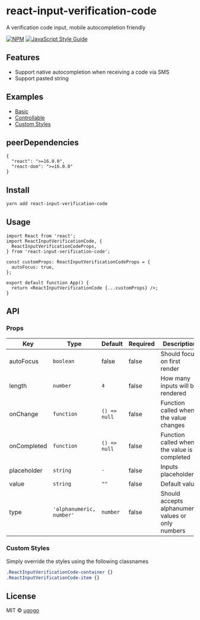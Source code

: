 # react-input-verification-code

A verification code input, mobile autocompletion friendly

[![NPM](https://img.shields.io/npm/v/react-input-verification-code.svg)](https://www.npmjs.com/package/react-input-verification-code) [![JavaScript Style Guide](https://img.shields.io/badge/code_style-standard-brightgreen.svg)](https://standardjs.com)

## Features

- Support native autocompletion when receiving a code via SMS
- Support pasted string

## Examples

- [Basic](https://codesandbox.io/s/basic-6ejdp)
- [Controllable](https://codesandbox.io/s/controllable-32dfy)
- [Custom Styles](https://codesandbox.io/s/custom-styles-bw8s4)

## peerDependencies

```
{
  "react": ">=16.0.0",
  "react-dom": ">=16.0.0"
}
```

## Install

```bash
yarn add react-input-verification-code
```

## Usage

```tsx
import React from 'react';
import ReactInputVerificationCode, {
  ReactInputVerificationCodeProps,
} from 'react-input-verification-code';

const customProps: ReactInputVerificationCodeProps = {
  autoFocus: true,
};

export default function App() {
  return <ReactInputVerificationCode {...customProps} />;
}
```

## API

### Props

| Key         | Type                     | Default      | Required | Description                                        |
| ----------- | ------------------------ | ------------ | -------- | -------------------------------------------------- |
| autoFocus   | `boolean`                | false        | false    | Should focus on first render                       |
| length      | `number`                 | `4`          | false    | How many inputs will be rendered                   |
| onChange    | `function`               | `() => null` | false    | Function called when the value changes             |
| onCompleted | `function`               | `() => null` | false    | Function called when the value is completed        |
| placeholder | `string`                 | `·`          | false    | Inputs placeholder                                 |
| value       | `string`                 | `""`         | false    | Default value                                      |
| type        | `'alphanumeric, number'` | `number`     | false    | Should accepts alphanumeric values or only numbers |

### Custom Styles

Simply override the styles using the following classnames

```css
.ReactInputVerificationCode-container {}
.ReactInputVerificationCode-item {}
```

## License

MIT © [ugogo](https://github.com/ugogo)

